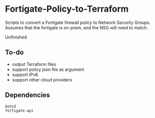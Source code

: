 # Fortigate-Policy-to-Terraform
Scripts to convert a Fortigate firewall policy to Network Security Groups. Assumes that the fortigate is on-prem, and the NSG will need to match.

Unfinished

## To-do
- output Terraform files
- support policy json file as argument
- support IPv6
- support other cloud providers

## Dependencies
```
boto3
fortigate-api
```
